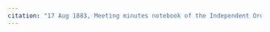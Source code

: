 ```yaml
---
citation: "17 Aug 1883, Meeting minutes notebook of the Independent Order of Good Templars, High Bridge Lodge No. 296, Tompkins County History Center, Ithaca NY."
---
```



